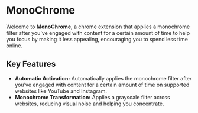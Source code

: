 # MonoChrome # 

Welcome to **MonoChrome**, a chrome extension that applies a monochrome filter after you’ve engaged with content for a certain amount of time to help you focus by making it less appealing, encouraging you to spend less time online.

## Key Features

- **Automatic Activation:** Automatically applies the monochrome filter after you’ve engaged with content for a certain amount of time on supported websites like YouTube and Instagram.
- **Monochrome Transformation:** Applies a grayscale filter across websites, reducing visual noise and helping you concentrate.